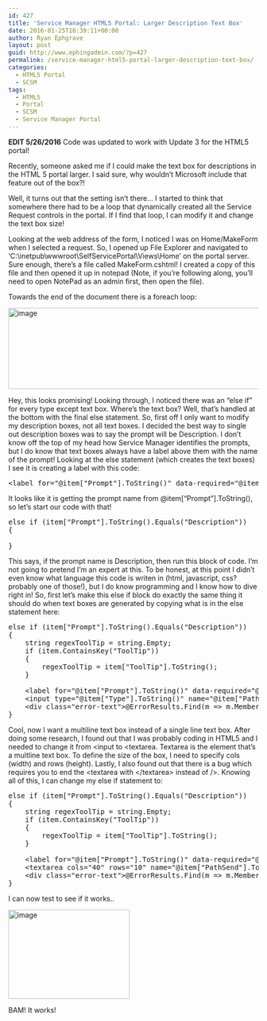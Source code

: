 ```yaml
---
id: 427
title: 'Service Manager HTML5 Portal: Larger Description Text Box'
date: 2016-01-25T16:39:11+00:00
author: Ryan Ephgrave
layout: post
guid: http://www.ephingadmin.com/?p=427
permalink: /service-manager-html5-portal-larger-description-text-box/
categories:
  - HTML5 Portal
  - SCSM
tags:
  - HTML5
  - Portal
  - SCSM
  - Service Manager Portal
---
```

**EDIT 5/26/2016** Code was updated to work with Update 3 for the HTML5 portal!

Recently, someone asked me if I could make the text box for descriptions in the HTML 5 portal larger. I said sure, why wouldn’t Microsoft include that feature out of the box?!

Well, it turns out that the setting isn’t there… I started to think that somewhere there had to be a loop that dynamically created all the Service Request controls in the portal. If I find that loop, I can modify it and change the text box size!

Looking at the web address of the form, I noticed I was on Home/MakeForm when I selected a request. So, I opened up File Explorer and navigated to ‘C:\inetpub\wwwroot\SelfServicePortal\Views\Home’ on the portal server. Sure enough, there’s a file called MakeForm.cshtml! I created a copy of this file and then opened it up in notepad (Note, if you’re following along, you’ll need to open NotePad as an admin first, then open the file).

Towards the end of the document there is a foreach loop:

<a href="http://www.ephingadmin.com/wp-content/uploads/2016/01/image-18.png"><img style="background-image: none; padding-top: 0px; padding-left: 0px; display: inline; padding-right: 0px; border-width: 0px;" title="image" src="http://www.ephingadmin.com/wp-content/uploads/2016/01/image_thumb-18.png" alt="image" width="644" height="163" border="0" /></a>

Hey, this looks promising! Looking through, I noticed there was an “else if” for every type except text box. Where’s the text box? Well, that’s handled at the bottom with the final else statement. So, first off I only want to modify my description boxes, not all text boxes. I decided the best way to single out description boxes was to say the prompt will be Description. I don’t know off the top of my head how Service Manager identifies the prompts, but I do know that text boxes always have a label above them with the name of the prompt! Looking at the else statement (which creates the text boxes) I see it is creating a label with this code:
<pre class="lang:xhtml decode:true ">&lt;label for="@item["Prompt"].ToString()" data-required="@item["Optional"].ToString()"&gt;@item["Prompt"].ToString()&lt;/label&gt;</pre>
It looks like it is getting the prompt name from @item[“Prompt”].ToString(), so let’s start our code with that!
<pre class="lang:xhtml decode:true ">else if (item["Prompt"].ToString().Equals("Description"))
{

}</pre>
This says, if the prompt name is Description, then run this block of code. I’m not going to pretend I’m an expert at this. To be honest, at this point I didn’t even know what language this code is writen in (html, javascript, css? probably one of those!), but I do know programming and I know how to dive right in! So, first let’s make this else if block do exactly the same thing it should do when text boxes are generated by copying what is in the else statement here:
<pre class="lang:xhtml decode:true crayon-selected">else if (item["Prompt"].ToString().Equals("Description"))
{
    string regexToolTip = string.Empty;
    if (item.ContainsKey("ToolTip"))
    {
        regexToolTip = item["ToolTip"].ToString();
    }

    &lt;label for="@item["Prompt"].ToString()" data-required="@item["Optional"].ToString()"&gt;@item["Prompt"].ToString()&lt;/label&gt;
    &lt;input type="@item["Type"].ToString()" name="@item["PathSend"].ToString()" id="@item["Prompt"].ToString()" @item["Optional"].ToString() value='@Request[item["PathSend"].ToString()]' data-toggle="tooltip" title="@regexToolTip" /&gt;
    &lt;div class="error-text"&gt;@ErrorResults.Find(m =&gt; m.MemberNames.ElementAt(0).Equals(item["PathSend"].ToString()))&lt;/div&gt;
}</pre>
Cool, now I want a multiline text box instead of a single line text box. After doing some research, I found out that I was probably coding in HTML5 and I needed to change it from &lt;input to &lt;textarea. Textarea is the element that’s a multline text box. To define the size of the box, I need to specify cols (width) and rows (height). Lastly, I also found out that there is a bug which requires you to end the &lt;textarea with &lt;/textarea&gt; instead of /&gt;. Knowing all of this, I can change my else if statement to:
<pre class="lang:xhtml decode:true">else if (item["Prompt"].ToString().Equals("Description"))
{
    string regexToolTip = string.Empty;
    if (item.ContainsKey("ToolTip"))
    {
        regexToolTip = item["ToolTip"].ToString();
    }

    &lt;label for="@item["Prompt"].ToString()" data-required="@item["Optional"].ToString()"&gt;@item["Prompt"].ToString()&lt;/label&gt;
    &lt;textarea cols="40" rows="10" name="@item["PathSend"].ToString()" id="@item["Prompt"].ToString()" @item["Optional"].ToString() value='@Request[item["PathSend"].ToString()]' data-toggle="tooltip"&gt;&lt;/textarea&gt;
    &lt;div class="error-text"&gt;@ErrorResults.Find(m =&gt; m.MemberNames.ElementAt(0).Equals(item["PathSend"].ToString()))&lt;/div&gt;
}</pre>
I can now test to see if it works..

<a href="http://www.ephingadmin.com/wp-content/uploads/2016/01/image-19.png"><img style="background-image: none; padding-top: 0px; padding-left: 0px; margin: 0px; display: inline; padding-right: 0px; border-width: 0px;" title="image" src="http://www.ephingadmin.com/wp-content/uploads/2016/01/image_thumb-19.png" alt="image" width="244" height="179" border="0" /></a>

BAM! It works!